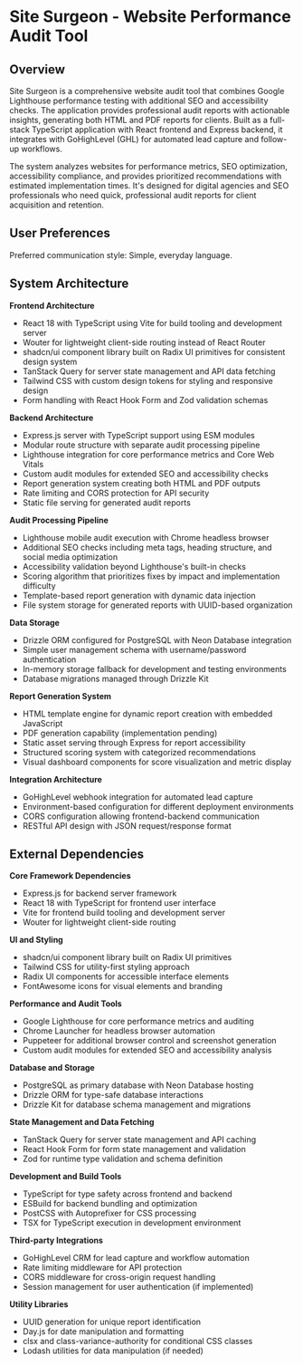 # Site Surgeon - Website Performance Audit Tool

## Overview

Site Surgeon is a comprehensive website audit tool that combines Google Lighthouse performance testing with additional SEO and accessibility checks. The application provides professional audit reports with actionable insights, generating both HTML and PDF reports for clients. Built as a full-stack TypeScript application with React frontend and Express backend, it integrates with GoHighLevel (GHL) for automated lead capture and follow-up workflows.

The system analyzes websites for performance metrics, SEO optimization, accessibility compliance, and provides prioritized recommendations with estimated implementation times. It's designed for digital agencies and SEO professionals who need quick, professional audit reports for client acquisition and retention.

## User Preferences

Preferred communication style: Simple, everyday language.

## System Architecture

**Frontend Architecture**
- React 18 with TypeScript using Vite for build tooling and development server
- Wouter for lightweight client-side routing instead of React Router
- shadcn/ui component library built on Radix UI primitives for consistent design system
- TanStack Query for server state management and API data fetching
- Tailwind CSS with custom design tokens for styling and responsive design
- Form handling with React Hook Form and Zod validation schemas

**Backend Architecture**  
- Express.js server with TypeScript support using ESM modules
- Modular route structure with separate audit processing pipeline
- Lighthouse integration for core performance metrics and Core Web Vitals
- Custom audit modules for extended SEO and accessibility checks
- Report generation system creating both HTML and PDF outputs
- Rate limiting and CORS protection for API security
- Static file serving for generated audit reports

**Audit Processing Pipeline**
- Lighthouse mobile audit execution with Chrome headless browser
- Additional SEO checks including meta tags, heading structure, and social media optimization
- Accessibility validation beyond Lighthouse's built-in checks
- Scoring algorithm that prioritizes fixes by impact and implementation difficulty
- Template-based report generation with dynamic data injection
- File system storage for generated reports with UUID-based organization

**Data Storage**
- Drizzle ORM configured for PostgreSQL with Neon Database integration
- Simple user management schema with username/password authentication
- In-memory storage fallback for development and testing environments
- Database migrations managed through Drizzle Kit

**Report Generation System**
- HTML template engine for dynamic report creation with embedded JavaScript
- PDF generation capability (implementation pending)
- Static asset serving through Express for report accessibility
- Structured scoring system with categorized recommendations
- Visual dashboard components for score visualization and metric display

**Integration Architecture**
- GoHighLevel webhook integration for automated lead capture
- Environment-based configuration for different deployment environments
- CORS configuration allowing frontend-backend communication
- RESTful API design with JSON request/response format

## External Dependencies

**Core Framework Dependencies**
- Express.js for backend server framework
- React 18 with TypeScript for frontend user interface
- Vite for frontend build tooling and development server
- Wouter for lightweight client-side routing

**UI and Styling**
- shadcn/ui component library built on Radix UI primitives
- Tailwind CSS for utility-first styling approach
- Radix UI components for accessible interface elements
- FontAwesome icons for visual elements and branding

**Performance and Audit Tools**
- Google Lighthouse for core performance metrics and auditing
- Chrome Launcher for headless browser automation
- Puppeteer for additional browser control and screenshot generation
- Custom audit modules for extended SEO and accessibility analysis

**Database and Storage**
- PostgreSQL as primary database with Neon Database hosting
- Drizzle ORM for type-safe database interactions
- Drizzle Kit for database schema management and migrations

**State Management and Data Fetching**
- TanStack Query for server state management and API caching
- React Hook Form for form state management and validation
- Zod for runtime type validation and schema definition

**Development and Build Tools**
- TypeScript for type safety across frontend and backend
- ESBuild for backend bundling and optimization
- PostCSS with Autoprefixer for CSS processing
- TSX for TypeScript execution in development environment

**Third-party Integrations**
- GoHighLevel CRM for lead capture and workflow automation
- Rate limiting middleware for API protection
- CORS middleware for cross-origin request handling
- Session management for user authentication (if implemented)

**Utility Libraries**
- UUID generation for unique report identification
- Day.js for date manipulation and formatting
- clsx and class-variance-authority for conditional CSS classes
- Lodash utilities for data manipulation (if needed)